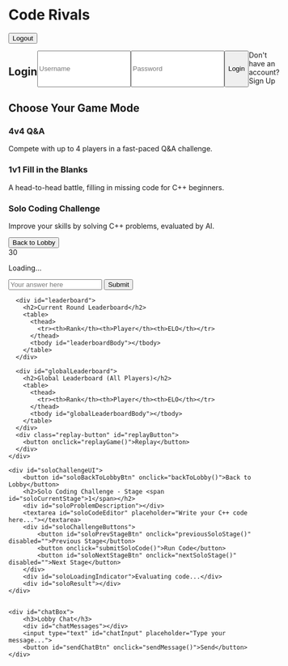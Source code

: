 <!DOCTYPE html>
<!-- saved from url=(0079)file:///C:/Users/mcyru/OneDrive/Desktop/feu%20html/Code%20Rivals%20Updated.html -->
<html lang="en"><head><meta http-equiv="Content-Type" content="text/html; charset=UTF-8">

<title>Code Rivals - C++ Challenge</title>
<style>
  @import url('https://fonts.googleapis.com/css2?family=Orbitron:wght@500&display=swap');

  body {
    margin: 0;
    padding: 0;
    background: radial-gradient(circle at center, #001f3f, #000);
    font-family: 'Orbitron', sans-serif;
    color: #00ccff;
    display: flex;
    flex-direction: column;
    align-items: center;
    height: 100vh;
    overflow: hidden;
  }

  h1 {
    text-shadow: 0 0 10px #00ccff;
    margin: 20px 0 10px;
    font-size: 32px;
  }

  .game-container {
    position: relative;
    width: 800px;
    height: 600px;
    border: 2px solid #00ccff;
    border-radius: 20px;
    box-shadow: 0 0 30px #00ccff inset;
    background-color: rgba(0, 0, 50, 0.9);
    overflow: hidden;
    margin-top: 10px;
  }

  /* Shared button style for back button */
  #backToLobbyBtn, #soloBackToLobbyBtn {
    position: absolute;
    padding: 8px 16px;
    background-color: #001f3f;
    border: 2px solid #00ccff;
    color: #00ccff;
    font-weight: bold;
    cursor: pointer;
    box-shadow: 0 0 10px #00ccff;
    z-index: 10;
    border-radius: 8px;
    top: 10px;
    left: 10px; /* Positioned on the left side */
  }

  .player-circle {
    position: absolute;
    width: 100%;
    height: 100%;
    pointer-events: none;
  }

  .player {
    position: absolute;
    width: 100px;
    text-align: center;
    transform: translate(-50%, -50%);
  }

  .player .name {
    font-weight: bold;
    font-size: 16px;
  }

  .player .name.active {
    color: yellow;
    text-shadow: 0 0 10px yellow;
  }

  .player .name.correct {
    color: lime;
    text-shadow: 0 0 10px lime;
  }

  .player .name.wrong {
    color: red;
    text-shadow: 0 0 10px red;
  }

  .player .lives {
    font-size: 12px;
  }

  #timer {
    position: absolute;
    top: 50%;
    left: 50%;
    transform: translate(-50%, -50%);
    font-size: 48px;
    text-shadow: 0 0 10px #00ccff;
  }

  #questionBox {
    position: absolute;
    bottom: 30px;
    left: 50%;
    transform: translateX(-50%);
    background-color: rgba(0,0,50,0.7);
    padding: 20px;
    border: 2px solid #00ccff;
    border-radius: 10px;
    box-shadow: 0 0 10px #00ccff;
    width: 70%;
    text-align: center;
  }

  #questionBox input[type="text"] {
    padding: 10px;
    font-size: 16px;
    width: 60%;
    background-color: black;
    color: #00ccff;
    border: 1px solid #00ccff;
    border-radius: 5px;
    margin-right: 10px;
  }

  #questionBox button {
    padding: 10px 20px;
    background-color: #001f3f;
    border: 2px solid #00ccff;
    color: #00ccff;
    font-weight: bold;
    cursor: pointer;
    box-shadow: 0 0 10px #00ccff;
    border-radius: 5px;
  }

  .replay-button {
    margin-top: 20px;
    display: none;
  }

  #leaderboard, #globalLeaderboard {
    margin-top: 20px;
    width: 800px;
    background-color: rgba(0,0,0,0.85);
    border: 3px solid #00ccff;
    border-radius: 20px;
    padding: 10px;
    color: #00ccff;
    font-size: 14px;
    font-weight: bold;
    text-align: center;
    box-shadow: 0 0 15px #00ccff;
  }

  #leaderboard table, #globalLeaderboard table {
    width: 100%;
    border-collapse: collapse;
    font-family: 'Orbitron', sans-serif;
  }

  #leaderboard th, #leaderboard td, #globalLeaderboard th, #globalLeaderboard td {
    padding: 12px 10px;
    border: 1px solid #00ccff;
  }

  #leaderboard thead, #globalLeaderboard thead {
    background-color: #000;
    color: #00ccff;
    font-size: 18px;
    text-shadow: 0 0 5px #00ccff;
  }

  #leaderboard tbody tr:nth-child(odd), #globalLeaderboard tbody tr:nth-child(odd) {
    background-color: rgba(0, 0, 50, 0.6);
  }

  #leaderboard tbody tr:nth-child(even), #globalLeaderboard tbody tr:nth-child(even) {
    background-color: rgba(0, 0, 100, 0.4);
  }

  #leaderboard tbody td, #globalLeaderboard tbody td {
    font-size: 16px;
  }

  /* Styles for Game Mode Selection */
  #gameModeSelection {
    display: none; /* Hidden by default, shown after login */
    background-color: rgba(0,0,50,0.9);
    border: 2px solid #00ccff;
    border-radius: 20px;
    padding: 20px;
    width: 600px;
    text-align: center;
    box-shadow: 0 0 20px #00ccff;
    margin-top: 50px;
    justify-content: center;
    gap: 20px;
  }

  .game-mode-box {
    flex: 1;
    background-color: #001f3f;
    border: 2px solid #00ccff;
    border-radius: 15px;
    padding: 30px;
    cursor: pointer;
    transition: transform 0.2s, box-shadow 0.2s;
  }

  .game-mode-box:hover {
    transform: translateY(-5px);
    box-shadow: 0 0 25px #00ccff;
  }

  .game-mode-box h3 {
    margin-top: 0;
    color: #00ccff;
    text-shadow: 0 0 8px #00ccff;
  }


  #gameUI {
    display: none;
    flex-direction: column;
    align-items: center;
    margin-top: 10px;
  }

  /* New styles for chat box */
  .main-content-wrapper {
    display: none; /* Hidden by default, shown when gameUI is active */
    gap: 20px; /* Space between game UI and chat */
    width: fit-content; /* Adjust width to fit content */
    justify-content: center;
    align-items: flex-start; /* Align items to the top */
  }

  #chatBox {
    background-color: rgba(0, 0, 50, 0.9);
    border: 2px solid #00ccff;
    border-radius: 10px;
    box-shadow: 0 0 20px #00ccff;
    width: 300px; /* Fixed width for chat */
    height: 600px; /* Match game container height */
    margin-top: 10px;
    padding: 15px;
    display: flex;
    flex-direction: column;
  }

  #chatMessages {
    flex-grow: 1;
    overflow-y: auto;
    border: 1px solid #00ccff;
    border-radius: 5px;
    padding: 10px;
    margin-bottom: 10px;
    background-color: rgba(0, 0, 0, 0.5);
    color: #00ccff;
    font-size: 14px;
    word-wrap: break-word; /* Ensure long words wrap */
  }

  #chatInput {
    padding: 8px;
    font-size: 14px;
    background-color: black;
    color: #00ccff;
    border: 1px solid #00ccff;
    border-radius: 5px;
    width: calc(100% - 16px); /* Account for padding */
    margin-bottom: 5px;
  }

  #sendChatBtn {
    padding: 8px 15px;
    background-color: #001f3f;
    border: 2px solid #00ccff;
    color: #00ccff;
    font-weight: bold;
    cursor: pointer;
    box-shadow: 0 0 10px #00ccff;
    border-radius: 5px;
    width: 100%;
  }

  /* Solo Challenge UI Styles */
  #soloChallengeUI {
    display: none; /* Hidden by default */
    flex-direction: column;
    align-items: center;
    background-color: rgba(0,0,50,0.9);
    border: 2px solid #00ccff;
    border-radius: 20px;
    box-shadow: 0 0 30px #00ccff inset;
    padding: 20px;
    width: 800px; /* Same width as game-container for consistency */
    height: 600px; /* Adjusted height for content */
    margin-top: 10px;
    position: relative;
  }

  #soloChallengeUI h2 {
    color: #00ccff;
    text-shadow: 0 0 8px #00ccff;
    margin-top: 0;
  }

  #soloProblemDescription {
    background-color: rgba(0,0,0,0.7);
    border: 1px solid #00ccff;
    border-radius: 8px;
    padding: 15px;
    margin-bottom: 15px;
    width: calc(100% - 30px);
    min-height: 80px;
    overflow-y: auto;
    font-size: 16px;
  }

  #soloCodeEditor {
    width: calc(100% - 20px);
    height: 200px;
    background-color: #000;
    color: #00ff00; /* Green text for code editor */
    border: 1px solid #00ccff;
    border-radius: 5px;
    padding: 10px;
    font-family: 'Courier New', monospace;
    font-size: 14px;
    resize: vertical; /* Allow vertical resizing */
    margin-bottom: 15px;
  }

  #soloChallengeButtons {
    display: flex;
    gap: 15px;
    margin-bottom: 15px;
  }

  #soloChallengeButtons button {
    padding: 12px 25px;
    background-color: #001f3f;
    border: 2px solid #00ccff;
    color: #00ccff;
    font-weight: bold;
    cursor: pointer;
    box-shadow: 0 0 10px #00ccff;
    border-radius: 8px;
    transition: background-color 0.2s, box-shadow 0.2s;
  }

  #soloChallengeButtons button:hover:not(:disabled) {
    background-color: #003f6f;
    box-shadow: 0 0 15px #00ff00;
  }

  #soloChallengeButtons button:disabled {
    cursor: not-allowed;
    opacity: 0.5;
  }

  #soloLoadingIndicator {
      display: none; /* Hidden by default */
      text-align: center;
      margin-top: 10px;
      font-size: 18px;
      color: yellow;
  }

  #soloResult {
    background-color: rgba(0,0,0,0.7);
    border: 1px solid #00ccff;
    border-radius: 8px;
    padding: 15px;
    width: calc(100% - 30px);
    min-height: 80px;
    overflow-y: auto;
    font-size: 14px;
    white-space: pre-wrap; /* Preserve whitespace and wrap text */
  }


  /* Custom Modal for Alerts */
  .custom-modal {
      display: none; /* Hidden by default */
      position: fixed; /* Stay in place */
      z-index: 20; /* Sit on top */
      left: 0;
      top: 0;
      width: 100%; /* Full width */
      height: 100%;
      overflow: auto;
      background-color: rgba(0,0,0,0.8);
      display: flex;
      justify-content: center;
      align-items: center;
  }

  .custom-modal-content {
      background-color: rgba(0,0,50,0.95);
      margin: auto;
      padding: 30px;
      border: 3px solid #00ccff;
      border-radius: 15px;
      width: 80%;
      max-width: 400px;
      text-align: center;
      box-shadow: 0 0 25px #00ccff;
      transform: scale(0.95);
      animation: modalFadeIn 0.3s forwards;
      color: #fff;
  }

  .custom-modal-content h3 {
      color: #00ccff;
      text-shadow: 0 0 10px #00ccff;
      margin-top: 0;
      margin-bottom: 20px;
      font-size: 24px;
  }

  .custom-modal-content p {
      font-size: 16px;
      margin-bottom: 25px;
      line-height: 1.5;
  }

  .custom-modal-content button {
      background-color: #001f3f;
      border: 2px solid #00ccff;
      color: #00ccff;
      padding: 10px 25px;
      border-radius: 8px;
      cursor: pointer;
      font-weight: bold;
      box-shadow: 0 0 10px #00ccff;
      transition: background-color 0.2s, box-shadow 0.2s;
  }

  .custom-modal-content button:hover {
      background-color: #003f6f;
      box-shadow: 0 0 15px #00ff00;
  }

  @keyframes modalFadeIn {
      from { opacity: 0; transform: scale(0.8); }
      to { opacity: 1; transform: scale(1); }
  }

  /* Login/Signup Forms */
  #authContainer {
    display: flex;
    flex-direction: column;
    align-items: center;
    justify-content: center;
    background-color: rgba(0,0,50,0.9);
    border: 2px solid #00ccff;
    border-radius: 20px;
    padding: 30px;
    width: 400px;
    text-align: center;
    box-shadow: 0 0 25px #00ccff;
    margin-top: 50px;
  }

  #authContainer h2 {
    color: #00ccff;
    text-shadow: 0 0 8px #00ccff;
    margin-top: 0;
    margin-bottom: 25px;
  }

  #authContainer input[type="text"],
  #authContainer input[type="password"] {
    width: calc(100% - 20px);
    padding: 12px;
    margin-bottom: 15px;
    background-color: black;
    color: #00ccff;
    border: 1px solid #00ccff;
    border-radius: 5px;
    font-size: 16px;
  }

  #authContainer button {
    width: 100%;
    padding: 12px;
    background-color: #001f3f;
    border: 2px solid #00ccff;
    color: #00ccff;
    font-weight: bold;
    cursor: pointer;
    box-shadow: 0 0 10px #00ccff;
    border-radius: 8px;
    font-size: 18px;
    transition: background-color 0.2s, box-shadow 0.2s;
    margin-bottom: 10px;
  }

  #authContainer button:hover {
    background-color: #003f6f;
    box-shadow: 0 0 15px #00ff00;
  }

  #authSwitch {
    color: #00ccff;
    text-decoration: underline;
    cursor: pointer;
    font-size: 14px;
    margin-top: 15px;
  }

  /* Logout Button in Main UI (will be shown after login) */
  #logoutBtn {
      position: absolute; /* Or relative to its container, depends on layout */
      top: 10px; /* Adjust as needed */
      right: 10px; /* Adjust as needed */
      padding: 8px 16px;
      background-color: #a00000; /* Red color for logout */
      border: 2px solid #ff0000;
      color: #fff;
      font-weight: bold;
      cursor: pointer;
      box-shadow: 0 0 10px #ff0000;
      z-index: 10;
      border-radius: 8px;
      display: none; /* Hidden by default */
  }

  #welcomeMessage {
      color: #fff;
      font-size: 18px;
      margin-top: 10px;
      display: none; /* Hidden by default */
  }

</style>
</head>
<body>
<h1>Code Rivals</h1>

<button id="logoutBtn" onclick="logout()">Logout</button>
<div id="welcomeMessage"></div>

<div id="authContainer" style="display: flex;">
  <h2 id="authTitle">Login</h2>
  <input type="text" id="usernameInput" placeholder="Username" autocomplete="username">
  <input type="password" id="passwordInput" placeholder="Password" autocomplete="current-password">
  <button id="authSubmitBtn" onclick="login()">Login</button>
  <div id="authSwitch" onclick="toggleAuthMode()">Don't have an account? Sign Up</div>
</div>


<div id="gameModeSelection">
  <h2>Choose Your Game Mode</h2>
  <div class="game-mode-box" onclick="selectGameMode(&#39;4v4-qna&#39;)">
    <h3>4v4 Q&amp;A</h3>
    <p>Compete with up to 4 players in a fast-paced Q&amp;A challenge.</p>
  </div>
  <div class="game-mode-box" onclick="selectGameMode(&#39;1v1-fill-in-blanks&#39;)">
    <h3>1v1 Fill in the Blanks</h3>
    <p>A head-to-head battle, filling in missing code for C++ beginners.</p>
  </div>
  <div class="game-mode-box" onclick="selectGameMode(&#39;solo-coding-challenge&#39;)">
    <h3>Solo Coding Challenge</h3>
    <p>Improve your skills by solving C++ problems, evaluated by AI.</p>
  </div>
</div>

<div class="main-content-wrapper">
    <div id="gameUI">
      <div class="game-container">
        <button id="backToLobbyBtn" onclick="backToLobby()">Back to Lobby</button>
        <div class="player-circle" id="playerCircle"></div>
        <div id="timer">30</div>
        <div id="questionBox">
          <p id="question">Loading...</p>
          <input type="text" id="answerInput" placeholder="Your answer here">
          <button id="submitAnswerBtn" onclick="submitAnswer()">Submit</button>
        </div>
      </div>

      <div id="leaderboard">
        <h2>Current Round Leaderboard</h2>
        <table>
          <thead>
            <tr><th>Rank</th><th>Player</th><th>ELO</th></tr>
          </thead>
          <tbody id="leaderboardBody"></tbody>
        </table>
      </div>

      <div id="globalLeaderboard">
        <h2>Global Leaderboard (All Players)</h2>
        <table>
          <thead>
            <tr><th>Rank</th><th>Player</th><th>ELO</th></tr>
          </thead>
          <tbody id="globalLeaderboardBody"></tbody>
        </table>
      </div>
      <div class="replay-button" id="replayButton">
        <button onclick="replayGame()">Replay</button>
      </div>
    </div>

    <div id="soloChallengeUI">
        <button id="soloBackToLobbyBtn" onclick="backToLobby()">Back to Lobby</button>
        <h2>Solo Coding Challenge - Stage <span id="soloCurrentStage">1</span></h2>
        <div id="soloProblemDescription"></div>
        <textarea id="soloCodeEditor" placeholder="Write your C++ code here..."></textarea>
        <div id="soloChallengeButtons">
            <button id="soloPrevStageBtn" onclick="previousSoloStage()" disabled="">Previous Stage</button>
            <button onclick="submitSoloCode()">Run Code</button>
            <button id="soloNextStageBtn" onclick="nextSoloStage()" disabled="">Next Stage</button>
        </div>
        <div id="soloLoadingIndicator">Evaluating code...</div>
        <div id="soloResult"></div>
    </div>


    <div id="chatBox">
        <h3>Lobby Chat</h3>
        <div id="chatMessages"></div>
        <input type="text" id="chatInput" placeholder="Type your message...">
        <button id="sendChatBtn" onclick="sendMessage()">Send</button>
    </div>
</div>

<div id="customModal" class="custom-modal" style="display: none;">
    <div class="custom-modal-content">
        <h3 id="modalTitle"></h3>
        <p id="modalMessage"></p>
        <button onclick="closeModal()">OK</button>
    </div>
</div>

<script>
  // Current user's session data - NOT PERSISTENT without a backend
  // soloStage is the only persistent progress across sessions/game modes for the user
  let currentUser = null; 

  // Simulated "database" for user credentials (in-memory, no persistence on refresh)
  // In a real app, this would be a backend database.
  // Stores { username: "password", soloStage: 0 } (WARNING: NOT SECURE FOR REAL APPS)
  const users = {}; 

  let players = []; // Stores current game's player objects
  let currentGameMode = '';

  // API Key for Gemini.
  // WARNING: Placing API keys directly in client-side code is a SECURITY RISK.
  // For a production application, you should use a backend server to proxy requests
  // to the Gemini API to keep your API key secure.
  const API_KEY = "AIzaSyA5NgYegSNZz95wbNtCKI9GnloXKCczQAw"; 
  const API_URL = `https://generativelanguage.googleapis.com/v1beta/models/gemini-2.0-flash:generateContent?key=${API_KEY}`;


  const originalQuestions = [
    { q: "What is the output of: cout << 2 + 2;", a: "4" },
    { q: "Which keyword is used for constant?", a: "const" },
    { q: "How many bytes is an int?", a: "4" },
    { q: "C++ pointer access operator?", a: "->" },
    { q: "Declare a pointer to int", a: "int* ptr;" }
  ];

  const fillInBlanksQuestions = [
    { q: "int main() { cout << \"Hello, ___\"; return 0; }", a: "world", hint: "Common greeting" },
    { q: "int ___ = 10;", a: "x", hint: "A common variable name" },
    { q: "for (int i = 0; i < ___; i++)", a: "10", hint: "A typical loop limit" },
    { q: "class MyClass { public: MyClass() { /* constructor */ } };", a: "MyClass", hint: "Name of the class" },
    { q: "std::string ___ = \"C++\";", a: "language", hint: "What is C++?" }
  ];

  // Solo Coding Challenges
  const soloChallenges = [
    {
      stage: 1,
      title: "Hello World!",
      problem: "Write a C++ program that prints 'Hello, World!' to the console. The output must exactly match 'Hello, World!' followed by a newline.",
      expectedOutput: "Hello, World!\n",
      initialCode: `#include <iostream>

int main() {
  // Your code here
  return 0;
}`
    },
    {
      stage: 2,
      title: "Add Two Numbers",
      problem: "Write a C++ program that declares two integer variables, `a` and `b`, initializes them to 5 and 7 respectively, and prints their sum to the console. The output must be exactly '12' followed by a newline.",
      expectedOutput: "12\n",
      initialCode: `#include <iostream>

int main() {
  int a = 5;
  int b = 7;
  // Your code here
  std::cout << (a + b) << std::endl; 
  return 0;
}`
    },
    {
      stage: 3,
      title: "Conditional Statement (If-Else)",
      problem: "Write a C++ program that declares an integer variable `num` and initializes it to 10. If `num` is greater than 5, print 'Greater than 5'; otherwise, print 'Not greater than 5'. The output must be exactly 'Greater than 5' followed by a newline.",
      expectedOutput: "Greater than 5\n",
      initialCode: `#include <iostream>

int main() {
  int num = 10;
  // Your if-else statement here
  if (num > 5) { 
    std::cout << "Greater than 5" << std::endl;
  } else {
    std::cout << "Not greater than 5" << std::endl;
  }
  return 0;
}`
    },
    {
      stage: 4,
      title: "Simple Loop (For loop)",
      problem: "Write a C++ program that uses a for loop to print numbers from 1 to 3, each on a new line. The output must be exactly '1\\n2\\n3\\n'.",
      expectedOutput: "1\n2\n3\n",
      initialCode: `#include <iostream>

int main() {
  // Your for loop here
  for (int i = 1; i <= 3; ++i) {
    std::cout << i << std::endl;
  }
  return 0;
}`
    },
    {
      stage: 5,
      title: "Basic Function",
      problem: "Write a C++ program with a function named `add` that takes two integers as parameters and returns their sum. In `main`, call `add` with 15 and 20 and print the result. The output must be exactly '35' followed by a newline.",
      expectedOutput: "35\n",
      initialCode: `#include <iostream>

// Your add function here
int add(int a, int b) {
  return a + b;
}

int main() {
  // Call your function and print the result
  std::cout << add(15, 20) << std::endl;
  return 0;
}`
    },
    {
      stage: 6,
      title: "Factorial Calculation",
      problem: "Write a C++ program to calculate the factorial of a number (e.g., 5). Print the result. The output must be exactly '120' followed by a newline. (Factorial of 5 is 5*4*3*2*1 = 120)",
      expectedOutput: "120\n",
      initialCode: `#include <iostream>

int main() {
  int n = 5;
  long long factorial = 1; // Use long long for larger factorials

  // Calculate factorial
  for (int i = 1; i <= n; ++i) {
    factorial *= i;
  }

  std::cout << factorial << std::endl;
  return 0;
}`
    },
    {
      stage: 7,
      title: "Array Sum",
      problem: "Write a C++ program that initializes an integer array with values {10, 20, 30}. Calculate the sum of its elements and print the sum. The output must be exactly '60' followed by a newline.",
      expectedOutput: "60\n",
      initialCode: `#include <iostream>
#include <vector> // Using vector is often preferred in modern C++

int main() {
  // Using a C-style array:
  // int arr[] = {10, 20, 30};

  // Or using std::vector:
  std::vector<int> numbers = {10, 20, 30};
  int sum = 0;

  // Calculate sum
  for (int num : numbers) {
    sum += num;
  }

  std::cout << sum << std::endl;
  return 0;
}`
    }
  ];


  let questions = []; // Used for Q&A and Fill-in-the-blanks
  let currentQuestionIndex = 0;
  let currentPlayerIndex = 0;
  let timeLeft = 30;
  let timer;

  let currentSoloStage = 0; // Index for soloChallenges array - will be loaded from currentUser.soloStage

  // --- Utility Functions ---

  // Custom Modal Functions
  function showCustomModal(title, message) {
      document.getElementById('modalTitle').textContent = title;
      document.getElementById('modalMessage').textContent = message;
      document.getElementById('customModal').style.display = 'flex';
  }

  function closeModal() {
      document.getElementById('customModal').style.display = 'none';
  }

  // --- Authentication Functions (Client-side ONLY - No persistence) ---
  let isLoginMode = true; // true for login, false for signup

  function toggleAuthMode() {
    isLoginMode = !isLoginMode;
    const authTitle = document.getElementById('authTitle');
    const authSubmitBtn = document.getElementById('authSubmitBtn');
    const authSwitch = document.getElementById('authSwitch');

    if (isLoginMode) {
      authTitle.textContent = "Login";
      authSubmitBtn.textContent = "Login";
      authSubmitBtn.onclick = login;
      authSwitch.textContent = "Don't have an account? Sign Up";
    } else {
      authTitle.textContent = "Sign Up";
      authSubmitBtn.textContent = "Sign Up";
      authSubmitBtn.onclick = signup;
      authSwitch.textContent = "Already have an account? Login";
    }
  }

  function signup() {
    const username = document.getElementById('usernameInput').value.trim();
    const password = document.getElementById('passwordInput').value.trim();

    if (!username || !password) {
      showCustomModal("Error", "Username and password cannot be empty.");
      return;
    }

    if (users[username]) {
      showCustomModal("Error", "Username already exists. Please choose a different one.");
      return;
    }

    // Simulate saving to "database" (in-memory only)
    users[username] = { password: password, soloStage: 0 }; // Store password and initial solo stage
    showCustomModal("Success", `Account for "${username}" created! Please login.`);
    // Automatically switch to login mode after successful signup
    toggleAuthMode();
    document.getElementById('usernameInput').value = username; // Pre-fill username
    document.getElementById('passwordInput').value = ''; // Clear password field
  }

  function login() {
    const username = document.getElementById('usernameInput').value.trim();
    const password = document.getElementById('passwordInput').value.trim();

    if (!username || !password) {
      showCustomModal("Error", "Please enter username and password.");
      return;
    }

    if (users[username] && users[username].password === password) {
      // Load user data including soloStage
      currentUser = { username: username, lives: 3, elo: 0, soloStage: users[username].soloStage }; 
      showCustomModal("Success", `Welcome, ${username}!`);
      document.getElementById('authContainer').style.display = 'none';
      document.getElementById('gameModeSelection').style.display = 'flex';
      document.getElementById('logoutBtn').style.display = 'block'; // Show logout button
      document.getElementById('welcomeMessage').textContent = `Logged in as: ${currentUser.username}`;
      document.getElementById('welcomeMessage').style.display = 'block';
    } else {
      showCustomModal("Error", "Invalid username or password.");
    }
  }

  function logout() {
    // Before logging out, save currentSoloStage back to simulated users DB
    if (currentUser) {
        users[currentUser.username].soloStage = currentUser.soloStage;
    }

    currentUser = null; // Clear current user session
    if (timer) clearInterval(timer); // Stop any active game timer

    // Hide game elements and show login
    document.getElementById('gameModeSelection').style.display = 'none';
    document.querySelector('.main-content-wrapper').style.display = 'none';
    document.getElementById('gameUI').style.display = 'none';
    document.getElementById('soloChallengeUI').style.display = 'none';
    document.getElementById('chatBox').style.display = 'none';
    document.getElementById('logoutBtn').style.display = 'none';
    document.getElementById('welcomeMessage').style.display = 'none';

    // Show authentication container
    document.getElementById('authContainer').style.display = 'flex';
    document.getElementById('usernameInput').value = '';
    document.getElementById('passwordInput').value = '';
    showCustomModal("Logged Out", "You have been logged out.");

    // Reset game state for next login
    players = [];
    currentGameMode = '';
    currentQuestionIndex = 0;
    currentPlayerIndex = 0;
    timeLeft = 30;
    currentSoloStage = 0; // Reset this for the next login to ensure it loads from stored user data
  }

  // --- Game Mode Selection & Navigation ---
  function selectGameMode(mode) {
    if (!currentUser) {
      showCustomModal("Access Denied", "Please log in to play.");
      return;
    }

    currentGameMode = mode;
    document.getElementById("gameModeSelection").style.display = "none";
    document.querySelector('.main-content-wrapper').style.display = "flex";

    // Initialize based on mode
    if (currentGameMode === '4v4-qna' || currentGameMode === '1v1-fill-in-blanks') {
      document.getElementById("gameUI").style.display = "flex";
      document.getElementById("soloChallengeUI").style.display = "none";
      document.getElementById("chatBox").style.display = "flex"; // Show chat for multiplayer
      
      // Reset current user's lives and ELO for a new game mode
      currentUser.lives = 3; 
      currentUser.elo = 0; 

      if (currentGameMode === '4v4-qna') {
          players = [
            { name: currentUser.username, lives: currentUser.lives, elo: currentUser.elo },
            { name: "Bot 1", lives: 3, elo: 0 },
            { name: "Bot 2", lives: 3, elo: 0 },
            { name: "Bot 3", lives: 3, elo: 0 }
          ];
          questions = [...originalQuestions];
      } else { // 1v1-fill-in-blanks
          players = [
            { name: currentUser.username, lives: currentUser.lives, elo: currentUser.elo },
            { name: "Opponent Bot", lives: 3, elo: 0 }
          ];
          questions = [...fillInBlanksQuestions];
      }
      startGame(); // Start multiplayer game
    } else if (currentGameMode === 'solo-coding-challenge') {
      document.getElementById("gameUI").style.display = "none";
      document.getElementById("soloChallengeUI").style.display = "flex";
      document.getElementById("chatBox").style.display = "none"; // Hide chat for solo mode
      
      // For solo mode, initialize currentSoloStage from currentUser's data
      currentSoloStage = currentUser.soloStage; 
      startSoloChallenge(); // Start solo challenge
    }

    updateLeaderboard(); // Update leaderboards for multiplayer modes initially
  }

  function backToLobby() {
    // Stop any ongoing timers/game loops
    if (timer) clearInterval(timer);

    // Save current user's soloStage before going back to lobby
    if (currentUser) {
        users[currentUser.username].soloStage = currentUser.soloStage;
    }

    // Reset game-specific variables for the current game session
    players = [];
    currentGameMode = '';
    currentQuestionIndex = 0;
    currentPlayerIndex = 0;
    timeLeft = 30;
    // currentSoloStage is NOT reset here, as it's part of currentUser progress (and saved above)

    // Hide all game UIs and show game mode selection
    document.querySelector('.main-content-wrapper').style.display = "none";
    document.getElementById("gameUI").style.display = "none";
    document.getElementById("soloChallengeUI").style.display = "none";
    document.getElementById("chatBox").style.display = "none"; // Hide chat when in lobby selection
    document.getElementById("gameModeSelection").style.display = "flex";

    // Clear game-specific UI elements
    document.getElementById("question").textContent = "Loading...";
    document.getElementById("answerInput").value = "";
    document.getElementById("answerInput").disabled = false;
    document.getElementById("submitAnswerBtn").disabled = false; // Ensure submit button is re-enabled
    document.getElementById("replayButton").style.display = "none";
    document.getElementById("leaderboardBody").innerHTML = "";

    // Clear solo challenge UI elements (but preserve currentUser.soloStage)
    document.getElementById("soloProblemDescription").innerHTML = "";
    document.getElementById("soloCodeEditor").value = "";
    document.getElementById("soloResult").textContent = "";
    document.getElementById("soloLoadingIndicator").style.display = "none";
    document.getElementById("soloNextStageBtn").disabled = true;
    document.getElementById("soloPrevStageBtn").disabled = true; // Ensure prev button is reset too
  }

  // --- Multiplayer Game Logic (Q&A / Fill-in-the-Blanks) ---
  function shuffleArray(array) {
    for (let i = array.length - 1; i > 0; i--) {
      const j = Math.floor(Math.random() * (i + 1));
      [array[i], array[j]] = [array[j], array[i]];
    }
  }

  function placePlayers() {
    const container = document.getElementById("playerCircle");
    const centerX = container.clientWidth / 2;
    const centerY = container.clientHeight / 2;
    const radius = 200;
    container.innerHTML = "";

    players.forEach((player, index) => {
      const angle = (2 * Math.PI / players.length) * index - Math.PI / 2;
      const x = centerX + radius * Math.cos(angle);
      const y = centerY + radius * Math.sin(angle);

      const playerDiv = document.createElement("div");
      playerDiv.className = "player";
      playerDiv.id = `player${index}`;
      playerDiv.style.left = `${x}px`;
      playerDiv.style.top = `${y}px`;

      const nameDiv = document.createElement("div");
      nameDiv.className = "name";
      nameDiv.textContent = player.name;

      const livesDiv = document.createElement("div");
      livesDiv.className = "lives";
      livesDiv.textContent = `Lives: ${player.lives}`;

      playerDiv.appendChild(nameDiv);
      playerDiv.appendChild(livesDiv);
      container.appendChild(playerDiv);
    });
  }

  function updateTimer() {
    document.getElementById("timer").textContent = timeLeft;
  }

  function countdown() {
    timeLeft--;
    updateTimer();

    if (timeLeft <= 0) {
      clearInterval(timer);
      const currentPlayer = players[currentPlayerIndex];
      showCustomModal("Time's Up!", `${currentPlayer.name} ran out of time! You lose one life.`);
      
      // Deduct 1 life
      currentPlayer.lives = Math.max(0, currentPlayer.lives - 1); 
      document.querySelector(`#player${currentPlayerIndex} .lives`).textContent = `Lives: ${currentPlayer.lives}`;
      document.querySelector(`#player${currentPlayerIndex} .name`).classList.remove("active", "correct");
      document.querySelector(`#player${currentPlayerIndex} .name`).classList.add("wrong"); // Visually mark as wrong
      placePlayers(); // Update player UI

      if(currentPlayer.lives <= 0){
        showCustomModal("Game Over!", `${currentPlayer.name} lost all lives!`);
        endGame();
        return;
      }
      
      // Move to next question and player if time runs out (considered a wrong answer)
      currentQuestionIndex++; 
      if(currentQuestionIndex >= questions.length){
        showCustomModal("Round Completed!", "All questions answered!");
        endGame();
        return;
      }
      document.getElementById("question").textContent = questions[currentQuestionIndex].q;
      document.getElementById("answerInput").value = "";
      nextPlayer();
    }
  }

  function startGame() {
    if(!players.length) return;
    currentQuestionIndex = 0;
    currentPlayerIndex = 0;
    timeLeft = 30;
    shuffleArray(questions);
    updateTimer();
    document.getElementById("answerInput").value = "";
    document.getElementById("answerInput").disabled = false;
    document.getElementById("submitAnswerBtn").disabled = false; // Re-enable submit button at start
    document.getElementById("replayButton").style.display = "none";

    // Initialize player lives and ELO from currentUser object for the start of THIS game
    players.forEach(p => {
        if (p.name === currentUser.username) {
            p.lives = currentUser.lives; // Use the lives set for this game mode
            p.elo = currentUser.elo;   // Use the ELO set for this game mode
        } else {
            p.lives = 3; // Bots get 3 lives
            p.elo = 0; // Bots start at 0 ELO
        }
    });

    placePlayers();
    highlightCurrentPlayer();
    if(timer) clearInterval(timer);
    timer = setInterval(countdown, 1000); 
    // Display the first question
    document.getElementById("question").textContent = questions[currentQuestionIndex].q;
  }

  function highlightCurrentPlayer() {
    players.forEach((p, i) => {
      const nameDiv = document.querySelector(`#player${i} .name`);
      if(nameDiv){
        nameDiv.classList.remove("active", "correct", "wrong");
      }
    });
    const nameDiv = document.querySelector(`#player${currentPlayerIndex} .name`);
    if(nameDiv){
      nameDiv.classList.add("active");
    }
  }

  async function judgeAnswerWithGemini(questionText, userAnswer, correctAnswer, hint) {
      // Simulate AI response for now to ensure game logic works without API key
      // In a real application, you'd make the actual API call here.
      // For this demonstration, we'll use a simple direct comparison.

      let isCorrect = userAnswer.toLowerCase() === correctAnswer.toLowerCase();
      let explanation = isCorrect ? "Your answer is correct!" : `The correct answer was "${correctAnswer}".`;

      if (!isCorrect && currentGameMode === '1v1-fill-in-blanks' && hint) {
          explanation += ` Hint: ${hint}`;
      }
      
      // A more robust AI judging prompt would be:
      // const prompt = `Evaluate if the user's answer "${userAnswer}" is correct for the question "${questionText}". The official correct answer is "${correctAnswer}". Consider minor variations like capitalization and punctuation. If applicable, also consider the hint: "${hint}". Respond in JSON format: {"isCorrect": boolean, "explanation": "string"}`;
      // ... actual fetch to Gemini API ...

      return { isCorrect, explanation };
  }


  async function submitAnswer() {
    const submitBtn = document.getElementById("submitAnswerBtn");
    const input = document.getElementById("answerInput");

    // Disable button to prevent spamming
    submitBtn.disabled = true;
    input.disabled = true;

    if (!players.length) {
        showCustomModal("Error", "No players in the game.");
        submitBtn.disabled = false;
        input.disabled = false;
        return;
    }

    if (currentQuestionIndex >= questions.length) {
        // This should ideally not happen if endGame is called correctly,
        // but as a failsafe to prevent 'reading q of undefined'
        showCustomModal("Game State Error", "No more questions available. Game might have ended.");
        submitBtn.disabled = false;
        input.disabled = false;
        endGame(); // Ensure game state is properly ended
        return;
    }

    const userAnswer = input.value.trim();
    const currentQuestion = questions[currentQuestionIndex];
    const questionText = currentQuestion.q;
    const correctAnswer = currentQuestion.a;
    const hint = currentQuestion.hint || '';
    const nameDiv = document.querySelector(`#player${currentPlayerIndex} .name`);
    const currentPlayer = players[currentPlayerIndex];

    clearInterval(timer); // Stop timer while judging

    if (!userAnswer) {
      showCustomModal("Empty Answer", "Please type an answer before submitting.");
      timer = setInterval(countdown, 1000); 
      submitBtn.disabled = false; // Re-enable if empty answer
      input.disabled = false;
      return;
    }


    try {
        const { isCorrect, explanation } = await judgeAnswerWithGemini(questionText, userAnswer, correctAnswer, hint);

        if(isCorrect){
            if(nameDiv){
                nameDiv.classList.remove("active", "wrong");
                nameDiv.classList.add("correct");
            }
            currentPlayer.elo += 10; // Gain ELO for correct answer
            // Update currentUser's ELO if it's the current user's entry in 'players' array
            if (currentPlayer.name === currentUser.username) {
                currentUser.elo = currentPlayer.elo;
            }
            updateLeaderboard();

            currentQuestionIndex++;
            if(currentQuestionIndex >= questions.length){
                showCustomModal("Round Completed!", `Correct! ${explanation}`);
                endGame();
                return;
            }
            document.getElementById("question").textContent = questions[currentQuestionIndex].q;
            input.value = "";
            timeLeft = 30;
            updateTimer();
            nextPlayer();
        } else {
            if(nameDiv){
                nameDiv.classList.remove("active", "correct");
                nameDiv.classList.add("wrong");
            }
            // Deduct 1 life for incorrect answer
            currentPlayer.lives = Math.max(0, currentPlayer.lives - 1);
            document.querySelector(`#player${currentPlayerIndex} .lives`).textContent = `Lives: ${currentPlayer.lives}`;
            // Update currentUser's lives if it's the current user's entry in 'players' array
            if (currentPlayer.name === currentUser.username) {
                currentUser.lives = currentPlayer.lives;
            }

            showCustomModal("Incorrect Answer", `Your answer was wrong. ${explanation}`);

            if(currentPlayer.lives <= 0){
                showCustomModal("Game Over!", `${currentPlayer.name} lost all lives!`);
                endGame();
                return;
            }
            // Move to next question and player if answer is wrong
            currentQuestionIndex++;
            if(currentQuestionIndex >= questions.length){
                showCustomModal("Round Completed!", "All questions answered!");
                endGame();
                return;
            }
            document.getElementById("question").textContent = questions[currentQuestionIndex].q;
            input.value = "";
            nextPlayer();
        }
    } catch (error) {
        console.error("Error judging answer with Gemini:", error);
        showCustomModal("AI Error", `Could not judge answer. Please check your API key or network. Error: ${error.message}`);
        
        // If AI fails, treat as incorrect for now to prevent game halt (deduct 1 life)
        currentPlayer.lives = Math.max(0, currentPlayer.lives - 1);
        document.querySelector(`#player${currentPlayerIndex} .lives`).textContent = `Lives: ${currentPlayer.lives}`;
        if (currentPlayer.name === currentUser.username) {
            currentUser.lives = currentPlayer.lives;
        }

        if(currentPlayer.lives <= 0){
            showCustomModal("Game Over!", `${currentPlayer.name} lost all lives!`);
            endGame();
            return;
        }
        currentQuestionIndex++;
        if(currentQuestionIndex >= questions.length){
            showCustomModal("Round Completed!", "All questions answered!");
            endGame();
            return;
        }
        document.getElementById("question").textContent = questions[currentQuestionIndex].q;
        input.value = "";
        nextPlayer();
    } finally {
        submitBtn.disabled = false; // Re-enable submit button
        input.disabled = false; // Re-enable input
        placePlayers(); // Re-render players to update status colors
    }
  }


  function nextPlayer() {
    currentPlayerIndex = (currentPlayerIndex + 1) % players.length;
    highlightCurrentPlayer();
    timeLeft = 30;
    updateTimer();
    timer = setInterval(countdown, 1000);
  }

  function updateLeaderboard() {
    const tbody = document.getElementById("leaderboardBody");
    tbody.innerHTML = "";

    let sortedPlayers = [...players].sort((a,b) => b.elo - a.elo);

    sortedPlayers.forEach((player, i) => {
      const tr = document.createElement("tr");
      tr.innerHTML = `<td>${i+1}</td><td>${player.name}</td><td>${player.elo}</td>`;
      tbody.appendChild(tr);
    });
  }

  function updateGlobalLeaderboard() {
    // This function doesn't make sense without user persistence, so it will now just display a placeholder.
    const tbody = document.getElementById("globalLeaderboardBody");
    tbody.innerHTML = `<tr><td colspan="3">Global Leaderboard not available without user accounts.</td></tr>`;
  }

  function endGame() {
    clearInterval(timer);
    updateLeaderboard();
    updateGlobalLeaderboard(); 
    document.getElementById("replayButton").style.display = "block";
    document.getElementById("answerInput").disabled = true;
    document.getElementById("submitAnswerBtn").disabled = true; // Disable submit button at end of game
    // No persistence saving here as there's no backend for multiplayer game progress
  }

  function replayGame() {
    // When replaying, reset lives and ELO for the player AND bots
    // The user's lives and ELO are already reset to 3 and 0 when entering the game mode.
    // For replay, we apply the same logic.
    if (currentUser) {
        currentUser.lives = 3; 
        currentUser.elo = 0;   
    }
    
    players.forEach(p => {
      if (p.name === currentUser.username) {
          p.lives = currentUser.lives; 
          p.elo = currentUser.elo;   
      } else {
          p.lives = 3; // Bots reset to 3 lives
          p.elo = 0;   // Bots reset to 0 ELO
      }
    });

    document.getElementById("replayButton").style.display = "none";
    document.getElementById("answerInput").disabled = false;
    document.getElementById("submitAnswerBtn").disabled = false; // Re-enable submit button for replay
    placePlayers();
    updateLeaderboard();
    startGame();
  }

  // --- Solo Coding Challenge Logic ---
  function startSoloChallenge() {
    const soloNextStageBtn = document.getElementById("soloNextStageBtn");
    const soloPrevStageBtn = document.getElementById("soloPrevStageBtn");

    // Ensure currentSoloStage is loaded from currentUser and within bounds
    currentSoloStage = currentUser.soloStage;
    if (currentSoloStage < 0) currentSoloStage = 0;
    if (currentSoloStage >= soloChallenges.length) currentSoloStage = soloChallenges.length - 1;

    document.getElementById("soloCurrentStage").textContent = currentSoloStage + 1; // Display 1-based stage number

    if (currentSoloStage < soloChallenges.length) {
      const challenge = soloChallenges[currentSoloStage];
      document.getElementById("soloProblemDescription").innerHTML = `<b>Stage ${currentSoloStage + 1}: ${challenge.title}</b><br>${challenge.problem}`;
      document.getElementById("soloCodeEditor").value = challenge.initialCode;
      document.getElementById("soloResult").textContent = "Submit your code to see the result!";
      document.getElementById("soloResult").style.color = "#00ccff"; // Reset color
      document.getElementById("soloCodeEditor").disabled = false;

      // Enable/disable navigation buttons based on current stage and user's progress
      soloPrevStageBtn.disabled = (currentSoloStage === 0);
      soloNextStageBtn.disabled = (currentSoloStage >= soloChallenges.length - 1 || currentUser.soloStage <= currentSoloStage);
                                                                        
    } else {
      // All challenges completed
      showCustomModal("Congratulations!", "You have completed all solo challenges! You are a C++ master!");
      document.getElementById("soloProblemDescription").textContent = "All challenges completed!";
      document.getElementById("soloCodeEditor").value = "";
      document.getElementById("soloCodeEditor").disabled = true;
      document.getElementById("soloChallengeButtons").style.display = "none"; // Hide buttons
      document.getElementById("soloResult").textContent = "Amazing job!";
      soloNextStageBtn.disabled = true; // Always disabled when all completed
      soloPrevStageBtn.disabled = (soloChallenges.length === 0); // Can go back if there were any stages
    }
  }

  async function submitSoloCode() {
    const userCode = document.getElementById("soloCodeEditor").value;
    const currentChallenge = soloChallenges[currentSoloStage];
    const soloResultEl = document.getElementById("soloResult");
    const soloLoadingIndicator = document.getElementById("soloLoadingIndicator");
    const soloRunCodeBtn = document.querySelector('#soloChallengeButtons button:nth-child(2)'); // "Run Code" button
    const soloNextStageBtn = document.getElementById("soloNextStageBtn");

    soloResultEl.textContent = ""; // Clear previous result
    soloLoadingIndicator.style.display = "block"; // Show loading indicator
    soloRunCodeBtn.disabled = true; // Disable Run Code button
    soloNextStageBtn.disabled = true; // Disable next stage button while evaluating

    if (!userCode.trim()) {
        soloResultEl.textContent = "Please enter some code!";
        soloResultEl.style.color = "red";
        soloLoadingIndicator.style.display = "none";
        soloRunCodeBtn.disabled = false; // Re-enable
        return;
    }

    try {
        const prompt = `You are a C++ code interpreter and tester.
Given the following C++ code and a problem description, simulate running the code and determine if it correctly solves the problem.
Consider compilation, runtime behavior, and whether the output matches the expected output.
Be flexible with whitespace (spaces, tabs, newlines) and leading/trailing characters when comparing the output, focusing on the core content.
For example, "Hello, World!\\n" should match "Hello, World!" or "Hello, World!  \\n".
If the code compiles and runs successfully and its normalized output matches the expected normalized output, set "success" to true.
If there are compilation errors or runtime issues, set "success" to false and provide a detailed error message in the "error" field.
If the code compiles and runs but the output does not match the expected output (even after normalization), set "success" to false and explain the discrepancy in the "error" field.

Respond in JSON format:
\`\`\`json
{
  "success": boolean, // true if code runs correctly and meets problem requirements
  "output": "string", // The simulated standard output (stdout) of the code, if successful
  "error": "string" // Error message if compilation fails, runtime error, or output mismatch, otherwise empty.
}
\`\`\`

Problem: ${currentChallenge.problem}
Expected Output (literal string for your reference, but allow flexibility): "${currentChallenge.expectedOutput}"

C++ Code:
\`\`\`cpp
${userCode}
\`\`\`
`;

        let chatHistory = [];
        chatHistory.push({ role: "user", parts: [{ text: prompt }] });
        const payload = {
            contents: chatHistory,
            generationConfig: {
                responseMimeType: "application/json",
                responseSchema: {
                    type: "OBJECT",
                    properties: {
                        "success": { "type": "BOOLEAN" },
                        "output": { "type": "STRING" },
                        "error": { "type": "STRING" }
                    },
                    required: ["success", "output", "error"]
                }
            }
        };

        const response = await fetch(API_URL, {
            method: 'POST',
            headers: { 'Content-Type': 'application/json' },
            body: JSON.stringify(payload)
        });

        const result = await response.json();
        console.log("Gemini Raw Response:", result); // Log raw response for debugging

        if (result.candidates && result.candidates.length > 0 &&
            result.candidates[0].content && result.candidates[0].content.parts &&
            result.candidates[0].content.parts.length > 0) {

            const textResponse = result.candidates[0].content.parts[0].text;
            let parsedJson;
            try {
                parsedJson = JSON.parse(textResponse);
            } catch (jsonError) {
                console.error("Failed to parse Gemini's JSON:", textResponse, jsonError);
                soloResultEl.textContent = `AI Response Parse Error: Gemini returned invalid JSON.\nRaw AI Response: ${textResponse}\nError: ${jsonError.message}`;
                soloResultEl.style.color = "orange";
                return;
            }

            if (parsedJson.success) {
                soloResultEl.textContent = `Success! 🎉\nOutput:\n${parsedJson.output}`;
                soloResultEl.style.color = "lime";
                
                // If passed, and not on the last stage, enable next stage
                if (currentSoloStage < soloChallenges.length - 1) { 
                    // Only advance user's progress if they just completed this stage for the first time
                    if (currentUser.soloStage === currentSoloStage) { 
                        currentUser.soloStage++; // Advance user's progress
                        users[currentUser.username].soloStage = currentUser.soloStage; // Persist to simulated DB
                    }
                    soloNextStageBtn.disabled = false; 
                } else { // If it's the very last stage
                    showCustomModal("All Challenges Mastered!", "You've successfully completed every solo coding challenge! Great job!");
                    soloNextStageBtn.disabled = true; // No more stages
                }

            } else {
                soloResultEl.textContent = `Failed! 😢\n${parsedJson.error}\n\nYour code's simulated output:\n${parsedJson.output}`;
                soloResultEl.style.color = "red";
                soloNextStageBtn.disabled = true; // Keep disabled if failed
            }
        } else {
            soloResultEl.textContent = "Error: Could not get a valid response from the AI. Check API key and network.";
            soloResultEl.style.color = "red";
        }

    } catch (error) {
        console.error("Error evaluating code with Gemini:", error);
        soloResultEl.textContent = `An error occurred while connecting to AI: ${error.message}. Make sure your API key is correct.`;
        soloResultEl.style.color = "red";
    } finally {
        soloLoadingIndicator.style.display = "none"; // Hide loading indicator
        soloRunCodeBtn.disabled = false; // Re-enable Run Code button
    }
  }

  function nextSoloStage() {
    currentSoloStage++;
    startSoloChallenge(); // This will handle button enabling/disabling based on new currentSoloStage
  }

  function previousSoloStage() {
    currentSoloStage--;
    startSoloChallenge(); // This will handle button enabling/disabling based on new currentSoloStage
  }


  // --- Chat Box Functions (Client-side simulation only) ---
  function sendMessage() {
    const chatInput = document.getElementById('chatInput');
    const message = chatInput.value.trim();

    if (message && currentUser) {
      displayMessage(currentUser.username, message);
      chatInput.value = '';
    } else if (message && !currentUser) {
        showCustomModal("Chat Error", "You must be logged in to chat.");
        chatInput.value = ''; // Clear message even if not logged in
    }
  }

  function displayMessage(sender, message) {
    const chatMessages = document.getElementById('chatMessages');
    const messageElement = document.createElement('p');
    messageElement.textContent = `${sender}: ${message}`;
    chatMessages.appendChild(messageElement);
    chatMessages.scrollTop = chatMessages.scrollHeight;
  }

  document.addEventListener('DOMContentLoaded', () => {
    // Event listener for sending chat messages with Enter key
    const chatInput = document.getElementById('chatInput');
    if (chatInput) {
      chatInput.addEventListener('keypress', (event) => {
        if (event.key === 'Enter') {
          sendMessage();
        }
      });
    }

    // Event listener for solo code editor (e.g., Tab key handling for indentation)
    const soloCodeEditor = document.getElementById('soloCodeEditor');
    if (soloCodeEditor) {
      soloCodeEditor.addEventListener('keydown', function(e) {
        if (e.key === 'Tab') {
          e.preventDefault();
          const start = this.selectionStart;
          const end = this.selectionEnd;

          // set textarea value to: text before caret + tab + text after caret
          this.value = this.value.substring(0, start) + "\t" + this.value.substring(end);

          // put caret at right position again
          this.selectionStart = this.selectionEnd = start + 1;
        }
      });
    }

    // Initially show the authentication container
    document.getElementById("authContainer").style.display = "flex";
  });

</script>


</body></html>
